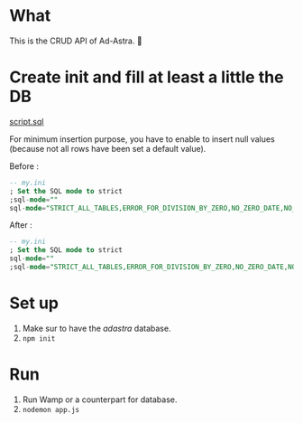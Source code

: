 # What

This is the CRUD API of Ad-Astra. 🌟

# Create init and fill at least a little the DB

[script.sql](./createDB_createTables_fillTheTables_scipt.sql) 

For minimum insertion purpose, you have to enable to insert null values (because not all rows have been set a default value). 

Before : 
```sql 
-- my.ini
; Set the SQL mode to strict
;sql-mode=""
sql-mode="STRICT_ALL_TABLES,ERROR_FOR_DIVISION_BY_ZERO,NO_ZERO_DATE,NO_ZERO_IN_DATE,NO_AUTO_CREATE_USER"
```
After : 
```sql 
-- my.ini
; Set the SQL mode to strict
sql-mode=""
;sql-mode="STRICT_ALL_TABLES,ERROR_FOR_DIVISION_BY_ZERO,NO_ZERO_DATE,NO_ZERO_IN_DATE,NO_AUTO_CREATE_USER"
```

# Set up

1. Make sur to have the *adastra* database. 
2. `npm init`

# Run 

1. Run Wamp or a counterpart for database. 
2. `nodemon app.js`